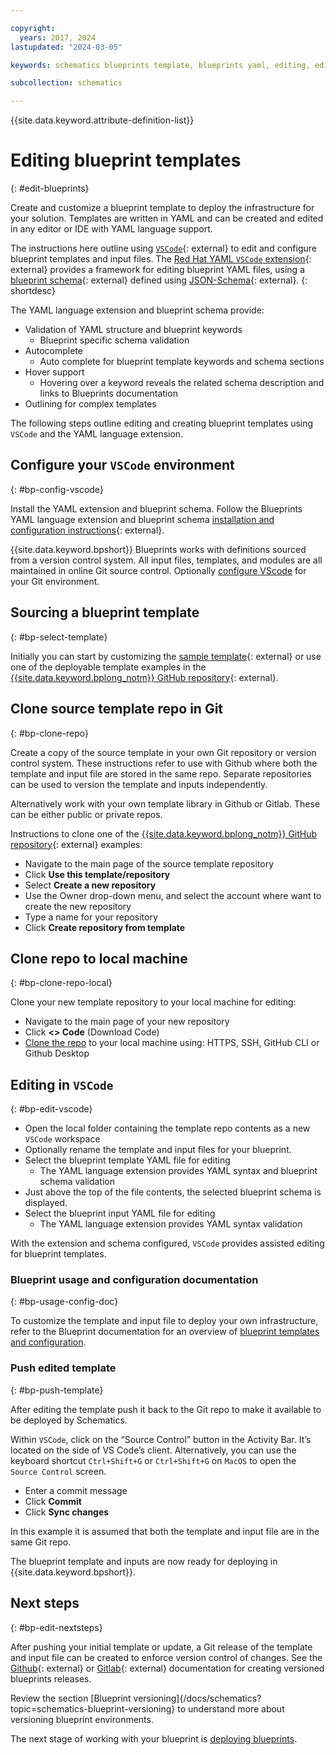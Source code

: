 ```yaml
---

copyright:
  years: 2017, 2024
lastupdated: "2024-03-05"

keywords: schematics blueprints template, blueprints yaml, editing, edit, vscode, yaml 

subcollection: schematics

---
```


{{site.data.keyword.attribute-definition-list}}

# Editing blueprint templates 
{: #edit-blueprints}

Create and customize a blueprint template to deploy the infrastructure for your solution. Templates are written in YAML and can be created and edited in any editor or IDE with YAML language support. 

The instructions here outline using [`VSCode`](https://code.visualstudio.com/){: external} to edit and configure blueprint templates and input files. The [Red Hat YAML `VSCode` extension](https://marketplace.visualstudio.com/items?itemName=redhat.vscode-yaml){: external}  provides a framework for editing blueprint YAML files, using a [blueprint schema](https://github.com/Cloud-Schematics/vscode-blueprint-schema){: external} defined using [JSON-Schema](https://json-schema.org){: external}. 
{: shortdesc}

The YAML language extension and blueprint schema provide:
- Validation of YAML structure and blueprint keywords
   - Blueprint specific schema validation 
- Autocomplete
   - Auto complete for blueprint template keywords and schema sections
- Hover support
   - Hovering over a keyword reveals the related schema description and links to Blueprints documentation
- Outlining for complex templates

The following steps outline editing and creating blueprint templates using `VSCode` and the YAML language extension. 


## Configure your `VSCode` environment
{: #bp-config-vscode}

Install the YAML extension and blueprint schema. Follow the Blueprints YAML language extension and blueprint schema [installation and configuration instructions](https://github.com/Cloud-Schematics/vscode-blueprint-schema){: external}. 


{{site.data.keyword.bpshort}} Blueprints works with definitions sourced from a version control system. All input files, templates, and modules are all maintained in online Git source control. Optionally [configure VScode](https://code.visualstudio.com/docs/sourcecontrol/overview) for your Git environment.


## Sourcing a blueprint template 
{: #bp-select-template}

Initially you can start by customizing the [sample template](https://github.com/Cloud-Schematics/blueprint-basic-example){: external} or use one of the deployable template examples in the [{{site.data.keyword.bplong_notm}} GitHub repository](https://github.com/orgs/Cloud-Schematics/repositories/?q=topic:blueprint){: external}. 

## Clone source template repo in Git
{: #bp-clone-repo}

Create a copy of the source template in your own Git repository or version control system. These instructions refer to use with Github where both the template and input file are stored in the same repo. Separate repositories can be used to version the template and inputs independently. 

Alternatively work with your own template library in Github or Gitlab. These can be either public or private repos. 

Instructions to clone one of the [{{site.data.keyword.bplong_notm}} GitHub repository](https://github.com/orgs/Cloud-Schematics/repositories/?q=topic:blueprint){: external} examples:

- Navigate to the main page of the source template repository  
- Click **Use this template/repository** 
- Select **Create a new repository** 
- Use the Owner drop-down menu, and select the account where want to create the new repository
- Type a name for your repository
- Click **Create repository from template**

## Clone repo to local machine
{: #bp-clone-repo-local}

Clone your new template repository to your local machine for editing:
- Navigate to the main page of your new repository
- Click **<> Code** (Download Code)
- [Clone the repo](https://docs.github.com/en/repositories/creating-and-managing-repositories/cloning-a-repository) to your local machine using: HTTPS, SSH, GitHub CLI or Github Desktop

## Editing in `VSCode`
{: #bp-edit-vscode}

- Open the local folder containing the template repo contents as a new `VSCode` workspace
- Optionally rename the template and input files for your blueprint. 
- Select the blueprint template YAML file for editing
   - The YAML language extension provides YAML syntax and blueprint schema validation 
- Just above the top of the file contents, the selected blueprint schema is displayed. 
- Select the blueprint input YAML file for editing
   - The YAML language extension provides YAML syntax validation 

With the extension and schema configured, `VSCode` provides assisted editing for blueprint templates.

### Blueprint usage and configuration documentation
{: #bp-usage-config-doc}

To customize the template and input file to deploy your own infrastructure, refer to the Blueprint documentation for an overview of [blueprint templates and configuration](/docs/schematics?topic=schematics-blueprint-templates&interface=ui). 

### Push edited template 
{: #bp-push-template}

After editing the template push it back to the Git repo to make it available to be deployed by Schematics. 

Within `VSCode`, click on the “Source Control” button in the Activity Bar. It’s located on the side of VS Code’s client. Alternatively, you can use the keyboard shortcut `Ctrl+Shift+G` or `Ctrl+Shift+G` on `MacOS` to open the `Source Control` screen.

- Enter a commit message
- Click **Commit**
- Click **Sync changes**

In this example it is assumed that both the template and input file are in the same Git repo.

The blueprint template and inputs are now ready for deploying in {{site.data.keyword.bpshort}}. 

## Next steps
{: #bp-edit-nextsteps}

After pushing your initial template or update, a Git release of the template and input file can be created to enforce version control of changes. See the [Github](https://docs.github.com/en/repositories/releasing-projects-on-github/managing-releases-in-a-repository){: external} or [Gitlab](https://docs.gitlab.com/ee/user/project/releases/){: external} documentation for creating versioned blueprints releases.   

Review the section [Blueprint versioning]{/docs/schematics?topic=schematics-blueprint-versioning} to understand more about versioning blueprint environments. 

The next stage of working with your blueprint is [deploying blueprints](/docs/schematics?topic=schematics-deploy-blueprints).
